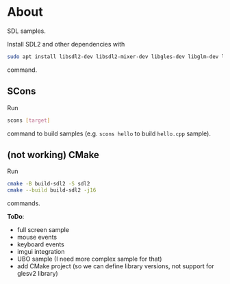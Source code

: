 # About

SDL samples.

Install SDL2 and other dependencies with

```bash
sudo apt install libsdl2-dev libsdl2-mixer-dev libgles-dev libglm-dev libfmt-dev
```

command.

## SCons

Run

```bash
scons [target]
```

command to build samples (e.g. `scons hello` to build `hello.cpp` sample).


## (not working) CMake

Run

```bash
cmake -B build-sdl2 -S sdl2
cmake --build build-sdl2 -j16
```

commands.




**ToDo**:
- full screen sample
- mouse events
- keyboard events
- imgui integration
- UBO sample (I need more complex sample for that)
- add CMake project (so we can define library versions, not support for glesv2 library)
